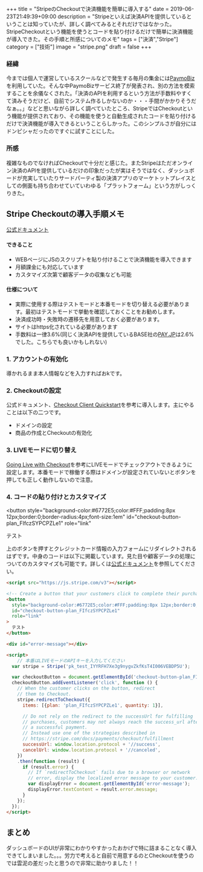 +++
title = "StripeのCheckoutで決済機能を簡単に導入する"
date = 2019-06-23T21:49:39+09:00
description = "Stripeといえば決済APIを提供しているということは知っていたが、詳しく調べてみるとそれだけではなかった。StripeCheckoutという機能を使うとコードを貼り付けるだけで簡単に決済機能が導入できた。その手順と所感についてのメモ"
tags = ["決済","Stripe"]
category = ["技術"]
image = "stripe.png"
draft = false
+++
### 経緯
今までは個人で運営しているスクールなどで発生する毎月の集金には[PaymoBiz](https://biz.paymo.life/)を利用していた。そんな中PaymoBizサービス終了が発表され、別の方法を模索することを余儀なくされた。「決済のAPIを利用するという方法が手数料やすくて済みそうだけど、自前でシステム作るしかないのか・・・手間がかかりそうだなぁ。。」などと思いながら詳しく調べていたところ、StripeではCheckoutという機能が提供されており、その機能を使うと自動生成されたコードを貼り付けるだけで決済機能が導入できるということらしかった。このシンプルさが自分にはドンピシャだったのですぐに試すことにした。

### 所感
複雑なものでなければCheckoutで十分だと感じた。またStripeはただオンライン決済のAPIを提供しているだけの印象だったが実はそうではなく、ダッシュボードが充実していたりサードパーティ製の決済アプリのマーケトットプレイスとしての側面も持ち合わせていていわゆる「プラットフォーム」という方がしっくりきた。

## Stripe Checkoutの導入手順メモ
[公式ドキュメント](https://stripe.com/docs/payments/checkout/client)

#### できること
- WEBページにJSのスクリプトを貼り付けることで決済機能を導入できます
- 月額課金にも対応しています
- カスタマイズ次第で顧客データの収集なども可能

#### 仕様について
- 実際に使用する際はテストモードと本番モードを切り替える必要があります。最初はテストモードで挙動を確認しておくことをお勧めします。
- 決済成功時・失敗時の遷移先を用意しておく必要があります。
- サイトはhttps化されている必要があります
- 手数料は一律3.6%(同じく決済APIを提供しているBASE社の[PAY.JP](https://pay.jp)は2.6%でした。こちらでも良いかもしれない)

### 1. アカウントの有効化
導かれるまま本人情報などを入力すればおkです。
### 2. Checkoutの設定
公式ドキュメント、[Checkout Client Quickstart](https://stripe.com/docs/payments/checkout/client)を参考に導入します。主にやることは以下の二つです。

- ドメインの設定
- 商品の作成とCheckoutの有効化

### 3. LIVEモードに切り替え
[Going Live with Checkout](https://stripe.com/docs/payments/checkout/live)を参考にLIVEモードでチェックアウトできるように設定します。本番モードで稼働する際はドメインが設定されていないとボタンを押しても正しく動作しないので注意。

### 4. コードの貼り付けとカスタマイズ
<!-- Load Stripe.js on your website. -->
<script src="https://js.stripe.com/v3"></script>

<!-- Create a button that your customers click to complete their purchase. Customize the styling to suit your branding. -->
<button
  style="background-color:#6772E5;color:#FFF;padding:8px 12px;border:0;border-radius:4px;font-size:1em"
  id="checkout-button-plan_FIfczSYPCPZLe1"
  role="link"
>
  テスト
</button>

<div id="error-message"></div>

<script>
  var stripe = Stripe('pk_test_IYYRFH7Xe3g9nygvZkfKsT4I006VEBDP5U');

  var checkoutButton = document.getElementById('checkout-button-plan_FIfczSYPCPZLe1');
  checkoutButton.addEventListener('click', function () {
    // When the customer clicks on the button, redirect
    // them to Checkout.
    stripe.redirectToCheckout({
      items: [{plan: 'plan_FIfczSYPCPZLe1', quantity: 1}],

      // Do not rely on the redirect to the successUrl for fulfilling
      // purchases, customers may not always reach the success_url after
      // a successful payment.
      // Instead use one of the strategies described in
      // https://stripe.com/docs/payments/checkout/fulfillment
      successUrl: window.location.protocol + '//school.nosugi.tech/success',
      cancelUrl: window.location.protocol + '//school.nosugi.tech/canceled',
    })
    .then(function (result) {
      if (result.error) {
        // If `redirectToCheckout` fails due to a browser or network
        // error, display the localized error message to your customer.
        var displayError = document.getElementById('error-message');
        displayError.textContent = result.error.message;
      }
    });
  });
</script>

上のボタンを押すとクレジットカード情報の入力フォームにリダイレクトされるはずです。中身のコードは以下に掲載しています。見た目や顧客データの処理についてのカスタマイズも可能です。詳しくは[公式ドキュメント](https://stripe.com/docs/payments/checkout/client)を参照してください。

```html
<script src="https://js.stripe.com/v3"></script>

<!-- Create a button that your customers click to complete their purchase. Customize the styling to suit your branding. -->
<button
  style="background-color:#6772E5;color:#FFF;padding:8px 12px;border:0;border-radius:4px;font-size:1em"
  id="checkout-button-plan_FIfczSYPCPZLe1"
  role="link"
>
  テスト 
</button>

<div id="error-message"></div>

<script>
    // 本番はLIVEモードのAPIキーを入力してください
  var stripe = Stripe('pk_test_IYYRFH7Xe3g9nygvZkfKsT4I006VEBDP5U');

  var checkoutButton = document.getElementById('checkout-button-plan_FIfczSYPCPZLe1');
  checkoutButton.addEventListener('click', function () {
    // When the customer clicks on the button, redirect
    // them to Checkout.
    stripe.redirectToCheckout({
      items: [{plan: 'plan_FIfczSYPCPZLe1', quantity: 1}],

      // Do not rely on the redirect to the successUrl for fulfilling
      // purchases, customers may not always reach the success_url after
      // a successful payment.
      // Instead use one of the strategies described in
      // https://stripe.com/docs/payments/checkout/fulfillment
      successUrl: window.location.protocol + '//success',
      cancelUrl: window.location.protocol + '//canceled',
    })
    .then(function (result) {
      if (result.error) {
        // If `redirectToCheckout` fails due to a browser or network
        // error, display the localized error message to your customer.
        var displayError = document.getElementById('error-message');
        displayError.textContent = result.error.message;
      }
    });
  });
</script>
```

## まとめ
ダッシュボードのUIが非常にわかりやすかったおかげで特に詰まることなく導入できてしまいました。。。労力で考えると自前で用意するのとCheckoutを使うのでは雲泥の差だったと思うので非常に助かりました！！